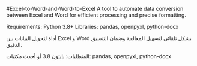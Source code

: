 #Excel-to-Word-and-Word-to-Excel
A tool to automate data conversion between Excel and Word for efficient processing and precise formatting.

Requirements:
Python 3.8+
Libraries: pandas, openpyxl, python-docx





أداة لتحويل البيانات بين Excel و Word بشكل تلقائي لتسهيل المعالجة وضمان التنسيق الدقيق.

المتطلبات:
بايثون 3.8 أو أحدث
مكتبات: pandas, openpyxl, python-docx
